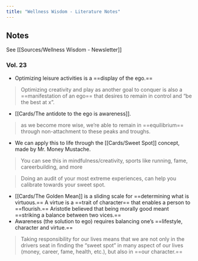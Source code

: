 ```yaml
---
title: "Wellness Wisdom - Literature Notes"
---
```

## Notes
See [[Sources/Wellness Wisdom - Newsletter]]
### Vol. 23 
- Optimizing leisure activities is a ==display of the ego.==
> Optimizing creativity and play as another goal to conquer is also a ==manifestation of an ego== that desires to remain in control and “be the best at x”.
- [[Cards/The antidote to the ego is awareness]].
>as we become more wise, we’re able to remain in ==equilibrium== through non-attachment to these peaks and troughs.
- We can apply this to life through the [[Cards/Sweet Spot]] concept, made by Mr. Money Mustache.

> You can see this in mindfulness/creativity, sports like running, fame, careerbuilding, and more

> Doing an audit of your most extreme experiences, can help you calibrate towards your sweet spot.

-  [[Cards/The Golden Mean]] is a sliding scale for ==determining what is virtuous.== A virtue is a ==trait of character== that enables a person to ==flourish.== Aristotle believed that being morally good meant ==striking a balance between two vices.==
-   Awareness (the solution to ego) requires balancing one’s ==lifestyle, character and virtue.==
> Taking responsibility for our lives means that we are not only in the drivers seat in finding the “sweet spot” in many aspect of our lives (money, career, fame, health, etc.), but also in ==our character.==
